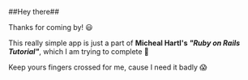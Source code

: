 ##Hey there##

Thanks for coming by! :smiley:

This really simple app is just a part of **Micheal Hartl's _"Ruby on Rails Tutorial"_**, which I am trying to complete :muscle:

Keep yours fingers crossed for me, cause I need it badly :scream: